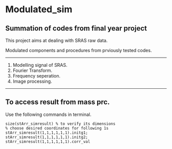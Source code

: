 # Modulated_sim

## Summation of codes from final year project

This project aims at dealing with SRAS raw data.

Modulated components and procedures from prviously tested codes.

---

1. Modelling signal of SRAS.
2. Fourier Transform.
3. Frequency seperation.
4. Image processing.

---

## To access result from mass prc.

Use the following commands in terminal.

```
size(stArr_simresult) % to verify its dimensions
% choose desired coordinates for following 1s
stArr_simresult(1,1,1,1,1,1).initg1;
stArr_simresult(1,1,1,1,1,1).initg2;
stArr_simresult(1,1,1,1,1,1).corr_val
```
